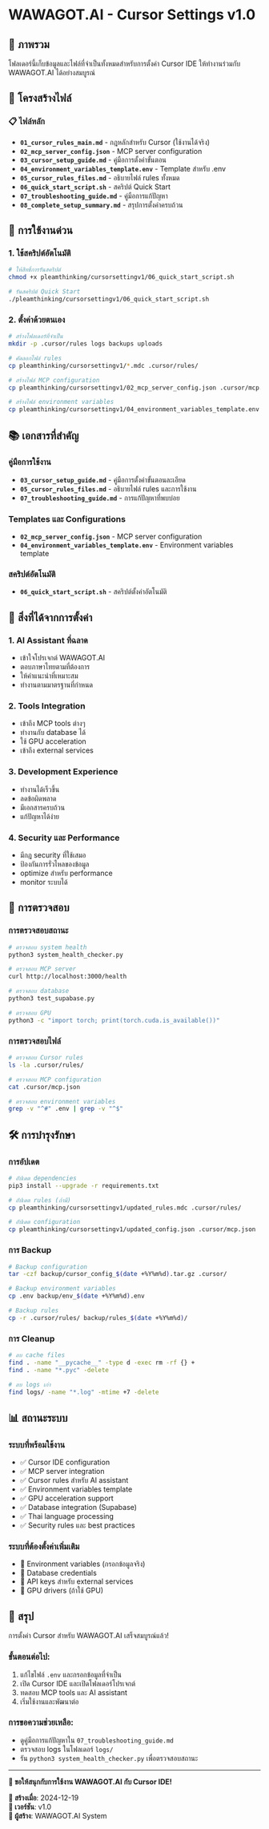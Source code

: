 # WAWAGOT.AI - Cursor Settings v1.0

## 🎯 ภาพรวม
โฟลเดอร์นี้เก็บข้อมูลและไฟล์ที่จำเป็นทั้งหมดสำหรับการตั้งค่า Cursor IDE ให้ทำงานร่วมกับ WAWAGOT.AI ได้อย่างสมบูรณ์

## 📁 โครงสร้างไฟล์

### 📋 ไฟล์หลัก
- **`01_cursor_rules_main.md`** - กฎหลักสำหรับ Cursor (ใช้งานได้จริง)
- **`02_mcp_server_config.json`** - MCP server configuration
- **`03_cursor_setup_guide.md`** - คู่มือการตั้งค่าขั้นตอน
- **`04_environment_variables_template.env`** - Template สำหรับ .env
- **`05_cursor_rules_files.md`** - อธิบายไฟล์ rules ทั้งหมด
- **`06_quick_start_script.sh`** - สคริปต์ Quick Start
- **`07_troubleshooting_guide.md`** - คู่มือการแก้ปัญหา
- **`08_complete_setup_summary.md`** - สรุปการตั้งค่าครบถ้วน

## 🚀 การใช้งานด่วน

### 1. ใช้สคริปต์อัตโนมัติ
```bash
# ให้สิทธิ์การรันสคริปต์
chmod +x pleamthinking/cursorsettingv1/06_quick_start_script.sh

# รันสคริปต์ Quick Start
./pleamthinking/cursorsettingv1/06_quick_start_script.sh
```

### 2. ตั้งค่าด้วยตนเอง
```bash
# สร้างโฟลเดอร์ที่จำเป็น
mkdir -p .cursor/rules logs backups uploads

# คัดลอกไฟล์ rules
cp pleamthinking/cursorsettingv1/*.mdc .cursor/rules/

# สร้างไฟล์ MCP configuration
cp pleamthinking/cursorsettingv1/02_mcp_server_config.json .cursor/mcp.json

# สร้างไฟล์ environment variables
cp pleamthinking/cursorsettingv1/04_environment_variables_template.env .env
```

## 📚 เอกสารที่สำคัญ

### คู่มือการใช้งาน
- **`03_cursor_setup_guide.md`** - คู่มือการตั้งค่าขั้นตอนละเอียด
- **`05_cursor_rules_files.md`** - อธิบายไฟล์ rules และการใช้งาน
- **`07_troubleshooting_guide.md`** - การแก้ปัญหาที่พบบ่อย

### Templates และ Configurations
- **`02_mcp_server_config.json`** - MCP server configuration
- **`04_environment_variables_template.env`** - Environment variables template

### สคริปต์อัตโนมัติ
- **`06_quick_start_script.sh`** - สคริปต์ตั้งค่าอัตโนมัติ

## 🎯 สิ่งที่ได้จากการตั้งค่า

### 1. AI Assistant ที่ฉลาด
- เข้าใจโปรเจกต์ WAWAGOT.AI
- ตอบภาษาไทยตามที่ต้องการ
- ให้คำแนะนำที่เหมาะสม
- ทำงานตามมาตรฐานที่กำหนด

### 2. Tools Integration
- เข้าถึง MCP tools ต่างๆ
- ทำงานกับ database ได้
- ใช้ GPU acceleration
- เข้าถึง external services

### 3. Development Experience
- ทำงานได้เร็วขึ้น
- ลดข้อผิดพลาด
- มีเอกสารครบถ้วน
- แก้ปัญหาได้ง่าย

### 4. Security และ Performance
- มีกฎ security ที่ใช้เสมอ
- ป้องกันการรั่วไหลของข้อมูล
- optimize สำหรับ performance
- monitor ระบบได้

## 🔧 การตรวจสอบ

### การตรวจสอบสถานะ
```bash
# ตรวจสอบ system health
python3 system_health_checker.py

# ตรวจสอบ MCP server
curl http://localhost:3000/health

# ตรวจสอบ database
python3 test_supabase.py

# ตรวจสอบ GPU
python3 -c "import torch; print(torch.cuda.is_available())"
```

### การตรวจสอบไฟล์
```bash
# ตรวจสอบ Cursor rules
ls -la .cursor/rules/

# ตรวจสอบ MCP configuration
cat .cursor/mcp.json

# ตรวจสอบ environment variables
grep -v "^#" .env | grep -v "^$"
```

## 🛠️ การบำรุงรักษา

### การอัปเดต
```bash
# อัปเดต dependencies
pip3 install --upgrade -r requirements.txt

# อัปเดต rules (ถ้ามี)
cp pleamthinking/cursorsettingv1/updated_rules.mdc .cursor/rules/

# อัปเดต configuration
cp pleamthinking/cursorsettingv1/updated_config.json .cursor/mcp.json
```

### การ Backup
```bash
# Backup configuration
tar -czf backup/cursor_config_$(date +%Y%m%d).tar.gz .cursor/

# Backup environment variables
cp .env backup/env_$(date +%Y%m%d).env

# Backup rules
cp -r .cursor/rules/ backup/rules_$(date +%Y%m%d)/
```

### การ Cleanup
```bash
# ลบ cache files
find . -name "__pycache__" -type d -exec rm -rf {} +
find . -name "*.pyc" -delete

# ลบ logs เก่า
find logs/ -name "*.log" -mtime +7 -delete
```

## 📊 สถานะระบบ

### ระบบที่พร้อมใช้งาน
- ✅ Cursor IDE configuration
- ✅ MCP server integration
- ✅ Cursor rules สำหรับ AI assistant
- ✅ Environment variables template
- ✅ GPU acceleration support
- ✅ Database integration (Supabase)
- ✅ Thai language processing
- ✅ Security rules และ best practices

### ระบบที่ต้องตั้งค่าเพิ่มเติม
- 🔧 Environment variables (กรอกข้อมูลจริง)
- 🔧 Database credentials
- 🔧 API keys สำหรับ external services
- 🔧 GPU drivers (ถ้าใช้ GPU)

## 🎉 สรุป

การตั้งค่า Cursor สำหรับ WAWAGOT.AI เสร็จสมบูรณ์แล้ว! 

### ขั้นตอนต่อไป:
1. แก้ไขไฟล์ `.env` และกรอกข้อมูลที่จำเป็น
2. เปิด Cursor IDE และเปิดโฟลเดอร์โปรเจกต์
3. ทดสอบ MCP tools และ AI assistant
4. เริ่มใช้งานและพัฒนาต่อ

### การขอความช่วยเหลือ:
- ดูคู่มือการแก้ปัญหาใน `07_troubleshooting_guide.md`
- ตรวจสอบ logs ในโฟลเดอร์ `logs/`
- รัน `python3 system_health_checker.py` เพื่อตรวจสอบสถานะ

---

**🎯 ขอให้สนุกกับการใช้งาน WAWAGOT.AI กับ Cursor IDE!**

**📅 สร้างเมื่อ**: 2024-12-19  
**🔄 เวอร์ชัน**: v1.0  
**👤 ผู้สร้าง**: WAWAGOT.AI System 